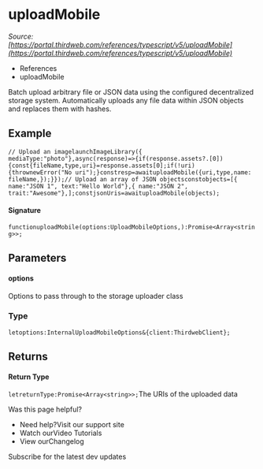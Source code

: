 # uploadMobile

*Source: [https://portal.thirdweb.com/references/typescript/v5/uploadMobile](https://portal.thirdweb.com/references/typescript/v5/uploadMobile)*

* References
* uploadMobile

Batch upload arbitrary file or JSON data using the configured decentralized storage system.
Automatically uploads any file data within JSON objects and replaces them with hashes.

## Example

`// Upload an imagelaunchImageLibrary({ mediaType:"photo"},async(response)=>{if(response.assets?.[0]) {const{fileName,type,uri}=response.assets[0];if(!uri) {thrownewError("No uri");}constresp=awaituploadMobile({uri,type,name: fileName,});}});// Upload an array of JSON objectsconstobjects=[{ name:"JSON 1", text:"Hello World"},{ name:"JSON 2", trait:"Awesome"},];constjsonUris=awaituploadMobile(objects);`
#### Signature

`functionuploadMobile(options:UploadMobileOptions,):Promise<Array<string>>;`
## Parameters

#### options

Options to pass through to the storage uploader class

### Type

`letoptions:InternalUploadMobileOptions&{client:ThirdwebClient};`
## Returns

#### Return Type

`letreturnType:Promise<Array<string>>;`The URIs of the uploaded data

Was this page helpful?

* Need help?Visit our support site
* Watch ourVideo Tutorials
* View ourChangelog

Subscribe for the latest dev updates

